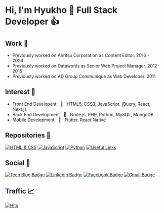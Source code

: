 # Hi, I'm Hyukho 👋 Full Stack Developer :thumbsup:

## Work :briefcase: 
* Previously worked on Anritsu Corporation as Content Editor. 2016 - 2024
* Previously worked on Datawords as Senior Web Project Manager. 2012-2015
* Previously worked on AD Group Communique as Web Developer. 2011

## Interest :mag_right:
* Front End Developent &nbsp; :art: &nbsp; HTML5, CSS3, JavaScript, jQuery, React, Next.js
* Back End Development &nbsp; :floppy_disk: &nbsp; Node.js, PHP, Python, MySQL, MongoDB
* Mobile Development &nbsp; :iphone: &nbsp; Flutter, React Native

## Repositories :notebook:
[![HTML & CSS](https://img.shields.io/badge/HTML%20%26%20CSS-brightgreen)](https://github.com/Hyuk/html-css) [![JavaScript](https://img.shields.io/badge/JavaScript-yellow)](https://github.com/Hyuk/javascript) [![Python](https://img.shields.io/badge/Python-yellowgreen)](https://github.com/Hyuk/python) [![Useful Links](https://img.shields.io/badge/Useful%20Links-blueviolet)](https://github.com/Hyuk/useful-links)

## Social :raised_hands:
[![Tech Blog Badge](http://img.shields.io/badge/-Tech%20blog-black?style=flat-square&logo=github&link=https://www.smilehugo.com)](https://www.smilehugo.com) [![Linkedin Badge](https://img.shields.io/badge/-LinkedIn-blue?style=flat-square&logo=Linkedin&logoColor=white&link=https://www.linkedin.com/in/smilehugo/)](https://www.linkedin.com/in/smilehugo/) [![Facebook Badge](https://img.shields.io/badge/facebook-1877f2?style=flat-square&logo=facebook&logoColor=white&link=https://www.facebook.com/smilehugo)](https://www.facebook.com/smilehugo) [![Gmail Badge](https://img.shields.io/badge/Gmail-d14836?style=flat-square&logo=Gmail&logoColor=white&link=mailto:hyukho83@gmail.com)](mailto:hyukho83@gmail.com)

## Traffic :chart_with_upwards_trend:
[![Hits](https://hits.seeyoufarm.com/api/count/incr/badge.svg?url=https%3A%2F%2Fgithub.com%2FHyuk%2Fhit-counter&count_bg=%233A4BC7&title_bg=%23333333&icon=node-dot-js.svg&icon_color=%23FFFF00&title=Visitors&edge_flat=false)](https://hits.seeyoufarm.com)
